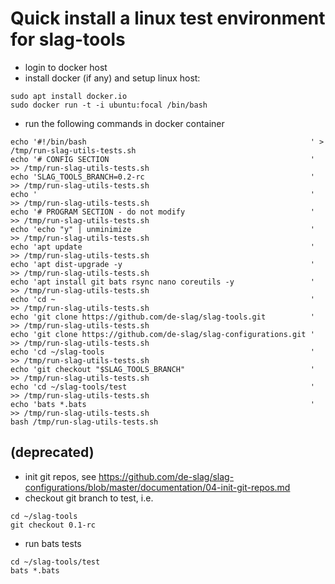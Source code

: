 # Quick install a linux test environment for slag-tools

* login to docker host
* install docker (if any) and setup linux host: 

```
sudo apt install docker.io
sudo docker run -t -i ubuntu:focal /bin/bash

```
* run the following commands in docker container
```
echo '#!/bin/bash                                                  ' >  /tmp/run-slag-utils-tests.sh
echo '# CONFIG SECTION                                             ' >> /tmp/run-slag-utils-tests.sh
echo 'SLAG_TOOLS_BRANCH=0.2-rc                                     ' >> /tmp/run-slag-utils-tests.sh
echo '                                                             ' >> /tmp/run-slag-utils-tests.sh
echo '# PROGRAM SECTION - do not modify                            ' >> /tmp/run-slag-utils-tests.sh
echo 'echo "y" | unminimize                                        ' >> /tmp/run-slag-utils-tests.sh
echo 'apt update                                                   ' >> /tmp/run-slag-utils-tests.sh
echo 'apt dist-upgrade -y                                          ' >> /tmp/run-slag-utils-tests.sh
echo 'apt install git bats rsync nano coreutils -y                 ' >> /tmp/run-slag-utils-tests.sh
echo 'cd ~                                                         ' >> /tmp/run-slag-utils-tests.sh
echo 'git clone https://github.com/de-slag/slag-tools.git          ' >> /tmp/run-slag-utils-tests.sh
echo 'git clone https://github.com/de-slag/slag-configurations.git ' >> /tmp/run-slag-utils-tests.sh
echo 'cd ~/slag-tools                                              ' >> /tmp/run-slag-utils-tests.sh
echo 'git checkout "$SLAG_TOOLS_BRANCH"                            ' >> /tmp/run-slag-utils-tests.sh
echo 'cd ~/slag-tools/test                                         ' >> /tmp/run-slag-utils-tests.sh
echo 'bats *.bats                                                  ' >> /tmp/run-slag-utils-tests.sh
bash /tmp/run-slag-utils-tests.sh
```

## (deprecated)

* init git repos, see https://github.com/de-slag/slag-configurations/blob/master/documentation/04-init-git-repos.md
* checkout git branch to test, i.e.
```
cd ~/slag-tools
git checkout 0.1-rc

```
* run bats tests
```
cd ~/slag-tools/test
bats *.bats

```
